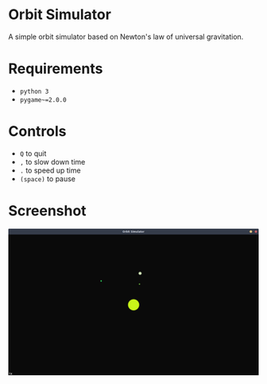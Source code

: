 # Orbit Simulator
A simple orbit simulator based on Newton's law of universal gravitation.

# Requirements
- `python 3`
- `pygame~=2.0.0`

# Controls
- `Q` to quit
- `,` to slow down time
- `.` to speed up time
- `(space)` to pause

# Screenshot
![Game](screenshots/game-screenshot.png)

